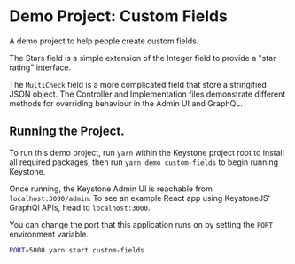 # Demo Project: Custom Fields

A demo project to help people create custom fields.

The Stars field is a simple extension of the Integer field to provide a "star rating" interface.

The `MultiCheck` field is a more complicated field that store a stringified JSON object. The Controller and Implementation files demonstrate different methods for overriding behaviour in the Admin UI and GraphQL.

## Running the Project.

To run this demo project, run `yarn` within the Keystone project root to install all required packages, then run `yarn demo custom-fields` to begin running Keystone.

Once running, the Keystone Admin UI is reachable from `localhost:3000/admin`. To see an example React app using KeystoneJS' GraphQl APIs, head to `localhost:3000`.

You can change the port that this application runs on by setting the `PORT` environment variable.

```sh
PORT=5000 yarn start custom-fields
```
